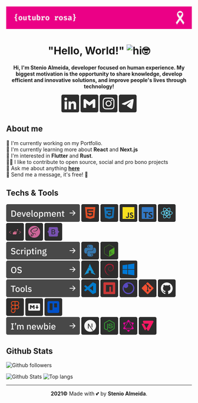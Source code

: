 <p><img src="https://raw.githubusercontent.com/stenioas/stenioas/main/etc/social-cover-compact.png" alt="Cover" /></p>

<h1 align="center"><strong>"Hello, World!"</strong> <img src="https://user-images.githubusercontent.com/1303154/88677602-1635ba80-d120-11ea-84d8-d263ba5fc3c0.gif" width="32px" alt="hi">🤓</h1>

<p align="center"><strong>Hi, I'm Stenio Almeida, developer focused on human experience. My biggest motivation is the opportunity to share knowledge, develop efficient and innovative solutions, and improve people's lives through technology!</strong></p>

<div align="center">

[
![Linkedin](./etc/assets/linkedin.svg)](https://www.linkedin.com/in/stenioas/)
[
![Gmail](./etc/assets/gmail.svg)](mailto:stenioas@gmail.com)
[
![Instagram](./etc/assets/instagram.svg)](https://www.instagram.com/stenioas/)
[
![Telegram](./etc/assets/telegram.svg)](https://t.me/stenioas/)

</div>

## **About me**

💼 I'm currently working on my Portfolio.<br>
🌱 I'm currently learning more about **React** and **Next.js**<br/>
🧐 I'm interested in **Flutter** and **Rust**.<br/>
🤝🏼 I like to contribute to open source, social and pro bono projects<br/>
💬 Ask me about anything [**here**](https://t.me/stenioas/)<br/>
💌 Send me a message, it's free! 🤗

## **Techs & Tools**

<!-- Development -->
<img src="./etc/assets/development.svg" title="Development" alt="Development" />
<img src="./etc/assets/html5.svg" title="HTML5" alt="Html5" />
<img src="./etc/assets/css3.svg" title="CSS3" alt="CSS3" />
<img src="./etc/assets/javascript.svg" title="JavaScript" alt="Javascript" />
<img src="./etc/assets/typescript.svg" title="TypeScript" alt="Typescript" />
<img src="./etc/assets/react.svg" title="React" alt="React" />
<img src="./etc/assets/styled-components.svg" title="Styled Components" alt="Styled Components" />
<img src="./etc/assets/scss.svg" title="SCSS" alt="SCSS" />
<img src="./etc/assets/bootstrap.svg" title="Bootstrap" alt="Bootstrap" /><br/>
<!-- Scripting -->
<img src="./etc/assets/scripting.svg" title="Scripting" alt="Scripting" />
<img src="./etc/assets/python.svg" title="Python" alt="Python" />
<img src="./etc/assets/bashscript.svg" title="Bash Script" alt="Bash Script" /><br/>
<!-- Operating Systems -->
<img src="./etc/assets/operating-systems.svg" title="Operating Systems" alt="Operating Systems" />
<img src="./etc/assets/archlinux.svg" title="Archlinux" alt="Archlinux" />
<img src="./etc/assets/debian.svg" title="Debian" alt="Debian" />
<img src="./etc/assets/windows.svg" title="Windows" alt="Windows" /><br/>
<!-- Tools -->
<img src="./etc/assets/tools.svg" title="Tools" alt="Tools" />
<img src="./etc/assets/vscode.svg" title="Visual Studio Code" alt="Visual Studio Code" />
<img src="./etc/assets/npm.svg" title="NPM" alt="NPM" />
<img src="./etc/assets/insomnia.svg" title="Insomnia" alt="Insomnia" />
<img src="./etc/assets/git.svg" title="Git" alt="Git" />
<img src="./etc/assets/github.svg" title="Github" alt="Github" />
<img src="./etc/assets/figma.svg" title="Figma" alt="Figma" />
<img src="./etc/assets/markdown.svg" title="Markdown" alt="Markdown" />
<img src="./etc/assets/trello.svg" title="Trello" alt="Trello" /><br/>
<!-- I'm newbie -->
<img src="./etc/assets/imnewbie.svg" title="I'm newbie" alt="I'm newbie" />
<img src="./etc/assets/next.svg" title="Next" alt="Next" />
<img src="./etc/assets/node.svg" title="Node" alt="Node" />
<img src="./etc/assets/graphql.svg" title="GraphQL" alt="GraphQL" />
<img src="./etc/assets/vtex.svg" title="VTEX" alt="VTEX" />

## **Github Stats**

<img src="https://img.shields.io/github/followers/stenioas.svg?style=social&label=Followers&maxAge=2592000" alt="Github followers" /><br />

<div>
  <img src="https://github-readme-stats.vercel.app/api?username=stenioas&count_private=true&show_icons=true&theme=dark" alt="Github Stats" height="180em"/> <img src="https://github-readme-stats.vercel.app/api/top-langs/?username=stenioas&layout=compact&theme=dark&langs_count=8" alt="Top langs" height="180em"/>
</div>

---

<p align="center"><strong>2021&copy;</strong> Made with 💕 by <strong>Stenio Almeida</strong>.</p>
